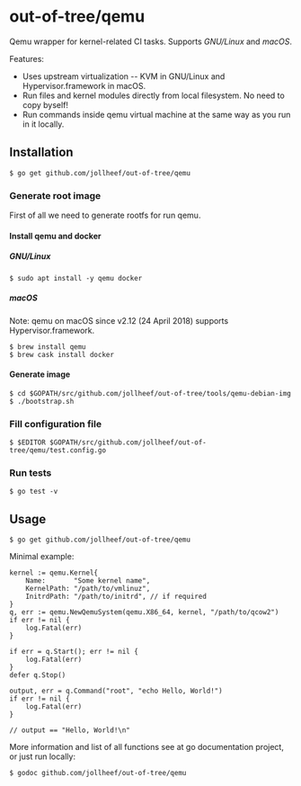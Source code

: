 # out-of-tree/qemu

Qemu wrapper for kernel-related CI tasks. Supports *GNU/Linux* and *macOS*.

Features:
* Uses upstream virtualization -- KVM in GNU/Linux and Hypervisor.framework in macOS.
* Run files and kernel modules directly from local filesystem. No need to copy byself!
* Run commands inside qemu virtual machine at the same way as you run in it locally.

## Installation

    $ go get github.com/jollheef/out-of-tree/qemu

### Generate root image

First of all we need to generate rootfs for run qemu.

#### Install qemu and docker

##### GNU/Linux

    $ sudo apt install -y qemu docker

##### macOS

Note: qemu on macOS since v2.12 (24 April 2018) supports Hypervisor.framework.

    $ brew install qemu
    $ brew cask install docker

#### Generate image

    $ cd $GOPATH/src/github.com/jollheef/out-of-tree/tools/qemu-debian-img
    $ ./bootstrap.sh

### Fill configuration file

    $ $EDITOR $GOPATH/src/github.com/jollheef/out-of-tree/qemu/test.config.go

### Run tests

    $ go test -v

## Usage

    $ go get github.com/jollheef/out-of-tree/qemu

Minimal example:

	kernel := qemu.Kernel{
		Name:       "Some kernel name",
		KernelPath: "/path/to/vmlinuz",
		InitrdPath: "/path/to/initrd", // if required
	}
	q, err := qemu.NewQemuSystem(qemu.X86_64, kernel, "/path/to/qcow2")
	if err != nil {
		log.Fatal(err)
	}

	if err = q.Start(); err != nil {
		log.Fatal(err)
	}
	defer q.Stop()

	output, err = q.Command("root", "echo Hello, World!")
	if err != nil {
		log.Fatal(err)
	}

	// output == "Hello, World!\n"

More information and list of all functions see at go documentation project, or just run locally:

    $ godoc github.com/jollheef/out-of-tree/qemu
